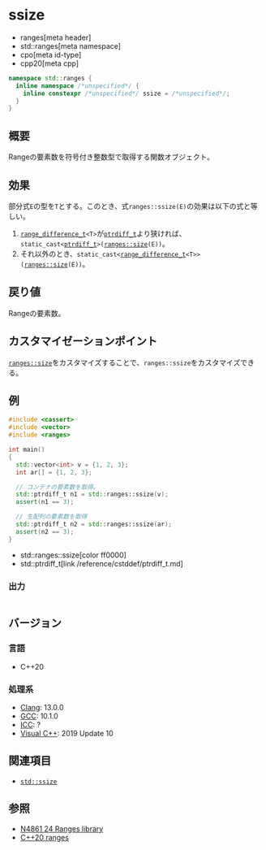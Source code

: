 # ssize
* ranges[meta header]
* std::ranges[meta namespace]
* cpo[meta id-type]
* cpp20[meta cpp]

```cpp
namespace std::ranges {
  inline namespace /*unspecified*/ {
    inline constexpr /*unspecified*/ ssize = /*unspecified*/;
  }
}
```

## 概要
Rangeの要素数を符号付き整数型で取得する関数オブジェクト。

## 効果
部分式`E`の型を`T`とする。このとき、式`ranges::ssize(E)`の効果は以下の式と等しい。

1. [`range_difference_t`](range_difference_t.md)`<T>`が[`ptrdiff_t`](/reference/cstddef/ptrdiff_t.md)より狭ければ、`static_cast<`[`ptrdiff_t`](/reference/cstddef/ptrdiff_t.md)`>(`[`ranges::size`](size.md)`(E))`。
2. それ以外のとき、`static_cast<`[`range_difference_t`](range_difference_t.md)`<T>>(`[`ranges::size`](size.md)`(E))`。

## 戻り値
Rangeの要素数。

## カスタマイゼーションポイント
[`ranges::size`](size.md)をカスタマイズすることで、`ranges::ssize`をカスタマイズできる。

## 例
```cpp example
#include <cassert>
#include <vector>
#include <ranges>

int main()
{
  std::vector<int> v = {1, 2, 3};
  int ar[] = {1, 2, 3};

  // コンテナの要素数を取得。
  std::ptrdiff_t n1 = std::ranges::ssize(v);
  assert(n1 == 3);

  // 生配列の要素数を取得
  std::ptrdiff_t n2 = std::ranges::ssize(ar);
  assert(n2 == 3);
}
```
* std::ranges::ssize[color ff0000]
* std::ptrdiff_t[link /reference/cstddef/ptrdiff_t.md]

### 出力
```
```

## バージョン
### 言語
- C++20

### 処理系
- [Clang](/implementation.md#clang): 13.0.0
- [GCC](/implementation.md#gcc): 10.1.0
- [ICC](/implementation.md#icc): ?
- [Visual C++](/implementation.md#visual_cpp): 2019 Update 10

## 関連項目
- [`std::ssize`](/reference/iterator/ssize.md)

## 参照
- [N4861 24 Ranges library](https://timsong-cpp.github.io/cppwp/n4861/ranges)
- [C++20 ranges](https://techbookfest.org/product/5134506308665344)
